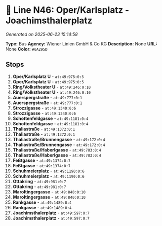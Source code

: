 # 🚌 Line N46: Oper/Karlsplatz - Joachimsthalerplatz

*Generated on 2025-06-23 15:14:58*

**Type:** Bus
**Agency:** Wiener Linien GmbH & Co KG
**Description:** None
**URL:** None
**Color:** `#0A295D`

## Stops

1. **Oper/Karlsplatz U** - `at:49:975:0:5`
2. **Oper/Karlsplatz U** - `at:49:975:0:5`
3. **Ring/Volkstheater U** - `at:49:246:0:10`
4. **Ring/Volkstheater U** - `at:49:246:0:10`
5. **Auerspergstraße** - `at:49:777:0:1`
6. **Auerspergstraße** - `at:49:777:0:1`
7. **Strozzigasse** - `at:49:1340:0:6`
8. **Strozzigasse** - `at:49:1340:0:6`
9. **Schottenfeldgasse** - `at:49:1181:0:4`
10. **Schottenfeldgasse** - `at:49:1181:0:4`
11. **Thaliastraße** - `at:49:1372:0:1`
12. **Thaliastraße** - `at:49:1372:0:1`
13. **Thaliastraße/Brunnengasse** - `at:49:172:0:4`
14. **Thaliastraße/Brunnengasse** - `at:49:172:0:4`
15. **Thaliastraße/Haberlgasse** - `at:49:783:0:4`
16. **Thaliastraße/Haberlgasse** - `at:49:783:0:4`
17. **Feßtgasse** - `at:49:1374:0:7`
18. **Feßtgasse** - `at:49:1374:0:7`
19. **Schuhmeierplatz** - `at:49:1190:0:6`
20. **Schuhmeierplatz** - `at:49:1190:0:6`
21. **Ottakring** - `at:49:981:0:7`
22. **Ottakring** - `at:49:981:0:7`
23. **Maroltingergasse** - `at:49:840:0:10`
24. **Maroltingergasse** - `at:49:840:0:10`
25. **Rankgasse** - `at:49:1489:0:4`
26. **Rankgasse** - `at:49:1489:0:4`
27. **Joachimsthalerplatz** - `at:49:597:0:7`
28. **Joachimsthalerplatz** - `at:49:597:0:7`